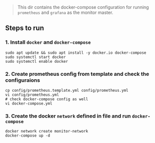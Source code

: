 > This dir contains the docker-compose configuration for running `prometheus` and `grafana` as the monitor master.

## Steps to run

### 1. Install `docker` and `docker-compose`
```shell
sudo apt update && sudo apt install -y docker.io docker-compose
sudo systemctl start docker
sudo systemctl enable docker
```

### 2. Create prometheus config from template and check the configuraions
```shell
cp config/prometheus.template.yml config/prometheus.yml
vi config/prometheus.yml
# check docker-compose config as well
vi docker-compose.yml
```

### 3. Create the docker `network` defined in file and run `docker-compose `
```shell
docker network create monitor-network
docker-compose up -d
```

